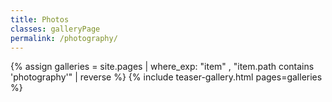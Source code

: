 ```yaml
---
title: Photos
classes: galleryPage
permalink: /photography/
---
```


{% assign galleries = site.pages | where_exp: "item" , "item.path contains 'photography'" | reverse %}
{% include teaser-gallery.html pages=galleries %}